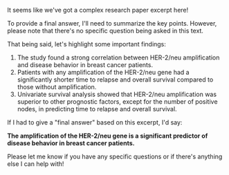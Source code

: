It seems like we've got a complex research paper excerpt here!

To provide a final answer, I'll need to summarize the key points. However, please note that there's no specific question being asked in this text.

That being said, let's highlight some important findings:

1. The study found a strong correlation between HER-2/neu amplification and disease behavior in breast cancer patients.
2. Patients with any amplification of the HER-2/neu gene had a significantly shorter time to relapse and overall survival compared to those without amplification.
3. Univariate survival analysis showed that HER-2/neu amplification was superior to other prognostic factors, except for the number of positive nodes, in predicting time to relapse and overall survival.

If I had to give a "final answer" based on this excerpt, I'd say:

**The amplification of the HER-2/neu gene is a significant predictor of disease behavior in breast cancer patients.**

Please let me know if you have any specific questions or if there's anything else I can help with!